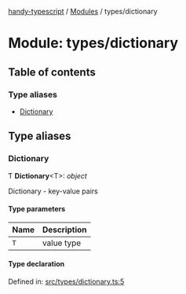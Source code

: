 [handy-typescript](../README.md) / [Modules](../modules.md) / types/dictionary

# Module: types/dictionary

## Table of contents

### Type aliases

- [Dictionary](types_dictionary.md#dictionary)

## Type aliases

### Dictionary

Ƭ **Dictionary**<T\>: *object*

Dictionary - key-value pairs

#### Type parameters

| Name | Description |
| :------ | :------ |
| `T` | value type |

#### Type declaration

Defined in: [src/types/dictionary.ts:5](https://github.com/robbiemu/handy-typescript/blob/936fff6/src/types/dictionary.ts#L5)
